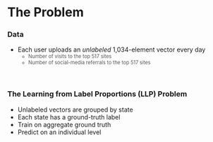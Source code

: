 # The Problem

<h3 v-click="1">Data</h3>
<ul>
  <li v-click="2">Each user uploads an <em>unlabeled</em> 1,034-element vector every day
    <ul>
      <li class="nested-gray" v-click="3">Number of visits to the top 517 sites</li>
      <li class="nested-gray" v-click="4">Number of social-media referrals to the top 517 sites</li>
    </ul>
  </li>
</ul>

<br>

<h3 v-click="5">The Learning from Label Proportions (LLP) Problem</h3>
<ul>
  <li v-click="6">Unlabeled vectors are grouped by state</li>
  <li v-click="7">Each state has a ground-truth label</li>
  <li v-click="8">Train on aggregate ground truth</li>
  <li v-click="9">Predict on an individual level</li>
</ul>

<SlideCurrentNo class="absolute bottom-8 right-10"/>

<style scoped>
.nested-gray {
  font-size: 0.8em;
  color: #555555 !important;
}
</style>